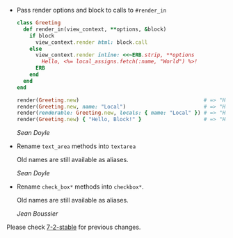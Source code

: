 *   Pass render options and block to calls to `#render_in`

    ```ruby
    class Greeting
      def render_in(view_context, **options, &block)
        if block
          view_context.render html: block.call
        else
          view_context.render inline: <<~ERB.strip, **options
            Hello, <%= local_assigns.fetch(:name, "World") %>!
          ERB
        end
      end
    end

    render(Greeting.new)                                        # => "Hello, World!"
    render(Greeting.new, name: "Local")                         # => "Hello, Local!"
    render(renderable: Greeting.new, locals: { name: "Local" }) # => "Hello, Local!"
    render(Greeting.new) { "Hello, Block!" }                    # => "Hello, Block!"
    ```

    *Sean Doyle*

*   Rename `text_area` methods into `textarea`

    Old names are still available as aliases.

    *Sean Doyle*

*   Rename `check_box*` methods into `checkbox*`.

    Old names are still available as aliases.

    *Jean Boussier*

Please check [7-2-stable](https://github.com/rails/rails/blob/7-2-stable/actionview/CHANGELOG.md) for previous changes.
